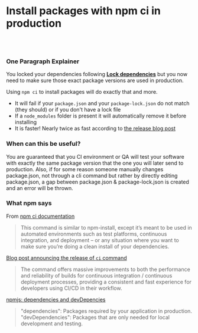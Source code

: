 # Install packages with npm ci in production

<br/><br/>

### One Paragraph Explainer

You locked your dependencies following [**Lock dependencies**](/sections/production/lockdependencies.md) but you now need to make sure those exact package versions are used in production.

Using `npm ci` to install packages will do exactly that and more.
* It will fail if your `package.json` and your `package-lock.json` do not match (they should) or if you don't have a lock file
* If a `node_modules` folder is present it will automatically remove it before installing
* It is faster! Nearly twice as fast according to [the release blog post](https://blog.npmjs.org/post/171556855892/introducing-npm-ci-for-faster-more-reliable)

### When can this be useful?
You are guaranteed that you CI environment or QA will test your software with exactly the same package version that the one you will later send to production.
Also, if for some reason someone manually changes package.json, not through a cli command but rather by directly editing package.json, a gap between package.json & package-lock.json is created and an error will be thrown.

### What npm says

From [npm ci documentation](https://docs.npmjs.com/cli/ci.html)
> This command is similar to npm-install, except it’s meant to be used in automated environments such as test platforms, continuous integration, and deployment – or any situation where you want to make sure you’re doing a clean install of your dependencies.

[Blog post announcing the release of `ci` command](https://blog.npmjs.org/post/171556855892/introducing-npm-ci-for-faster-more-reliable)
>  The command offers massive improvements to both the performance and reliability of builds for continuous integration / continuous deployment processes, providing a consistent and fast experience for developers using CI/CD in their workflow.

[npmjs: dependencies and devDepencies](https://docs.npmjs.com/specifying-dependencies-and-devdependencies-in-a-package-json-file)
>    "dependencies": Packages required by your application in production.
>    "devDependencies": Packages that are only needed for local development and testing.

<br/><br/>
